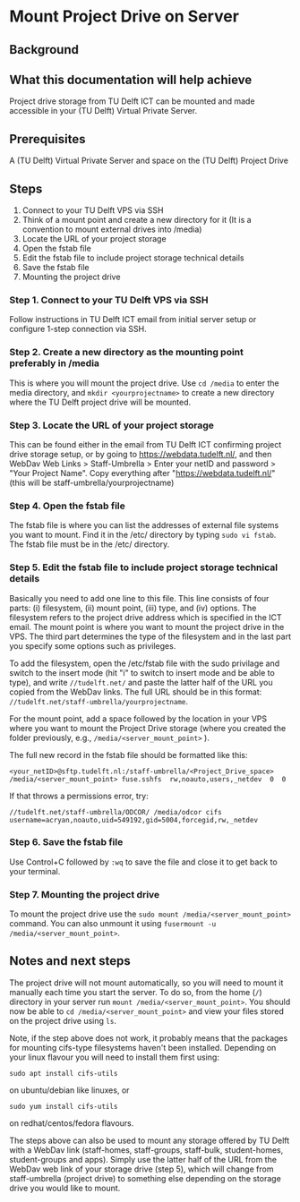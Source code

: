 # Mount Project Drive on Server

## Background

## What this documentation will help achieve
Project drive storage from TU Delft ICT can be mounted and made accessible in your (TU Delft) Virtual Private Server.

## Prerequisites
A (TU Delft) Virtual Private Server and space on the (TU Delft) Project Drive

## Steps
1. Connect to your TU Delft VPS via SSH
2. Think of a mount point and create a new directory for it (It is a convention to mount external drives into /media) 
3. Locate the URL of your project storage
4.  Open the fstab file 
5. Edit the fstab file to include project storage technical details
6. Save the fstab file
7. Mounting the project drive

### Step 1. Connect to your TU Delft VPS via SSH 
Follow instructions in TU Delft ICT email from initial server setup or configure 1-step connection via SSH.

### Step 2. Create a new directory as the mounting point preferably in /media 
This is where you will mount the project drive. Use `cd /media` to enter the media directory, and `mkdir <yourprojectname>` to create a new directory where the TU Delft project drive will be mounted.

### Step 3. Locate the URL of your project storage
This can be found either in the email from TU Delft ICT confirming project drive storage setup, or by going to https://webdata.tudelft.nl/, and then WebDav Web Links > Staff-Umbrella > Enter your netID and password > "Your Project Name". Copy everything after "https://webdata.tudelft.nl/" (this will be staff-umbrella/yourprojectname)

### Step 4. Open the fstab file 
The fstab file is where you can list the addresses of external file systems you want to mount. Find it in the /etc/ directory by typing `sudo vi fstab`. The fstab file must be in the /etc/ directory.

### Step 5. Edit the fstab file to include project storage technical details

Basically you need to add one line to this file. This line consists of four parts: (i) filesystem, (ii) mount point, (iii) type, and (iv) options. The filesystem refers to the project drive address which is specified in the ICT email. The mount point is where you want to mount the project drive in the VPS. The third part determines the type of the filesystem and in the last part you specify some options such as privileges. 

To add the filesystem, open the /etc/fstab file with the sudo privilage and switch to the insert mode (hit "i" to switch to insert mode and be able to type), and write `//tudelft.net/` and paste the latter half of the URL you copied from the WebDav links. The full URL should be in this format: `//tudelft.net/staff-umbrella/yourprojectname`. 

For the mount point, add a space followed by the location in your VPS where you want to mount the Project Drive storage (where you created the folder previously, e.g., `/media/<server_mount_point>` ).

The full new record in the fstab file should be formatted like this: 

```
<your_netID>@sftp.tudelft.nl:/staff-umbrella/<Project_Drive_space>  /media/<server_mount_point> fuse.sshfs  rw,noauto,users,_netdev  0  0
```
If that throws a permissions error, try: 

```
//tudelft.net/staff-umbrella/ODCOR/ /media/odcor cifs username=acryan,noauto,uid=549192,gid=5004,forcegid,rw,_netdev
```

### Step 6. Save the fstab file
Use Control+C followed by `:wq` to save the file and close it to get back to your terminal.

### Step 7. Mounting the project drive
To mount the project drive use the `sudo mount /media/<server_mount_point>` command. You can also unmount it using `fusermount -u /media/<server_mount_point>`.

## Notes and next steps
The project drive will not mount automatically, so you will need to mount it manually each time you start the server. To do so, from the home (`/`) directory in your server run `mount /media/<server_mount_point>`. You should now be able to `cd /media/<server_mount_point>` and view your files stored on the project drive using `ls`.

Note, if the step above does not work, it probably means that the packages for mounting cifs-type filesystems haven't been installed. Depending on your linux flavour you will need to install them first using:

`sudo apt install cifs-utils`

on ubuntu/debian like linuxes, or

`sudo yum install cifs-utils`

on redhat/centos/fedora flavours.

The steps above can also be used to mount any storage offered by TU Delft with a WebDav link (staff-homes, staff-groups, staff-bulk, student-homes, student-groups and apps). Simply use the latter half of the URL from the WebDav web link of your storage drive (step 5), which will change from staff-umbrella (project drive) to something else depending on the storage drive you would like to mount.

